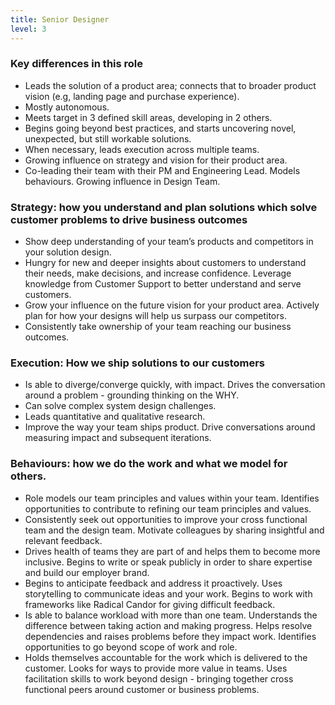 ```yaml
---
title: Senior Designer
level: 3
---
```


### Key differences in this role

- Leads the solution of a product area; connects that to broader product vision (e.g, landing page and purchase experience).
- Mostly autonomous.
- Meets target in 3 defined skill areas, developing in 2 others.
- Begins going beyond best practices, and starts uncovering novel, unexpected, but still workable solutions.
- When necessary, leads execution across multiple teams.
- Growing influence on strategy and vision for their product area.
- Co-leading their team with their PM and Engineering Lead. Models behaviours. Growing influence in Design Team.

### Strategy: how you understand and plan solutions which solve customer problems to drive business outcomes

- Show deep understanding of your team’s products and competitors in your solution design.
- Hungry for new and deeper insights about customers to understand their needs, make decisions, and increase confidence. Leverage knowledge from Customer Support to better understand and serve customers.
- Grow your influence on the future vision for your product area. Actively plan for how your designs will help us surpass our competitors.
- Consistently take ownership of your team reaching our business outcomes.

### Execution: How we ship solutions to our customers

- Is able to diverge/converge quickly, with impact. Drives the conversation around a problem - grounding thinking on the WHY.
- Can solve complex system design challenges.
- Leads quantitative and qualitative research.
- Improve the way your team ships product. Drive conversations around measuring impact and subsequent iterations.

### Behaviours: how we do the work and what we model for others.

- Role models our team principles and values within your team. Identifies opportunities to contribute to refining our team principles and values.
- Consistently seek out opportunities to improve your cross functional team and the design team. Motivate colleagues by sharing insightful and relevant feedback.
- Drives health of teams they are part of and helps them to become more inclusive. Begins to write or speak publicly in order to share expertise and build our employer brand.
- Begins to anticipate feedback and address it proactively. Uses storytelling to communicate ideas and your work. Begins to work with frameworks like Radical Candor for giving difficult feedback.
- Is able to balance workload with more than one team. Understands the difference between taking action and making progress. Helps resolve dependencies and raises problems before they impact work. Identifies opportunities to go beyond scope of work and role.
- Holds themselves accountable for the work which is delivered to the customer. Looks for ways to provide more value in teams. Uses facilitation skills to work beyond design - bringing together cross functional peers around customer or business problems.

